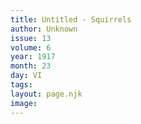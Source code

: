```yaml
---
title: Untitled - Squirrels
author: Unknown
issue: 13
volume: 6
year: 1917
month: 23
day: VI
tags:
layout: page.njk
image:
---
```





